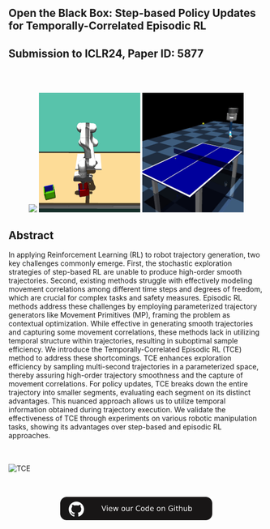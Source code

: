 ## Open the Black Box: Step-based Policy Updates for Temporally-Correlated Episodic RL 
## Submission to ICLR24, Paper ID: 5877

<br><br>
<p align="center">
  <img src='./assets/Metaworld.gif' width="200" />
  <img src='./assets/Box_Pushing.gif' width="200" />
  <img src='./assets/Table_Tennis.gif' width="200" />
</p>

## Abstract

In applying Reinforcement Learning (RL) to robot trajectory generation, two key challenges commonly emerge. First, the stochastic exploration strategies of step-based RL are unable to produce high-order smooth trajectories. Second, existing methods struggle with effectively modeling movement correlations among different time steps and degrees of freedom, which are crucial for complex tasks and safety measures. Episodic RL methods address these challenges by employing parameterized trajectory generators like Movement Primitives (MP), framing the problem as contextual optimization. While effective in generating smooth trajectories and capturing some movement correlations, these methods lack in utilizing temporal structure within trajectories, resulting in suboptimal sample efficiency. We introduce the Temporally-Correlated Episodic RL (TCE) method to address these shortcomings. TCE enhances exploration efficiency by sampling multi-second trajectories in a parameterized space, thereby assuring high-order trajectory smoothness and the capture of movement correlations. For policy updates, TCE breaks down the entire trajectory into smaller segments, evaluating each segment on its distinct advantages. This nuanced approach allows us to utilize temporal information obtained during trajectory execution.
We validate the effectiveness of TCE through experiments on various robotic manipulation tasks, showing its advantages over step-based and episodic RL approaches.

<br><br>
![TCE](https://github.com/TemporallyCorrelatedExploration/TemporallyCorrelatedExploration.github.io/assets/146423176/d74e470b-3954-4281-85bb-e48c16e73b73)
<!--- -->

<div align="center">
  <br><br>
    <a href='https://github.com/TemporallyCorrelatedExploration/Temporally-Correlated-Exploration'><img src='./assets/CodeOnGithub.png' width="300px"></a>
</div>
